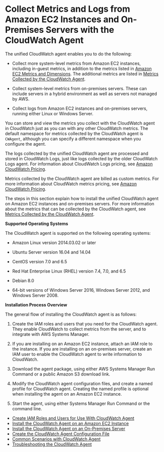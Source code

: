 # Collect Metrics and Logs from Amazon EC2 Instances and On\-Premises Servers with the CloudWatch Agent<a name="Install-CloudWatch-Agent"></a>

The unified CloudWatch agent enables you to do the following:

+ Collect more system\-level metrics from Amazon EC2 instances, including in\-guest metrics, in addition to the metrics listed in [Amazon EC2 Metrics and Dimensions](ec2-metricscollected.md)\. The additional metrics are listed in [Metrics Collected by the CloudWatch Agent](CW_Support_For_AWS.md#metrics-collected-by-CloudWatch-agent)\.

+ Collect system\-level metrics from on\-premises servers\. These can include servers in a hybrid environment as well as servers not managed by AWS\.

+ Collect logs from Amazon EC2 instances and on\-premises servers, running either Linux or Windows Server\.

You can store and view the metrics you collect with the CloudWatch agent in CloudWatch just as you can with any other CloudWatch metrics\. The default namespace for metrics collected by the CloudWatch agent is `CWAgent`, although you can specify a different namespace when you configure the agent\.

The logs collected by the unified CloudWatch agent are processed and stored in CloudWatch Logs, just like logs collected by the older CloudWatch Logs agent\. For information about CloudWatch Logs pricing, see [Amazon CloudWatch Pricing](http://aws.amazon.com/cloudwatch/pricing)\.

Metrics collected by the CloudWatch agent are billed as custom metrics\. For more information about CloudWatch metrics pricing, see [Amazon CloudWatch Pricing](http://aws.amazon.com/cloudwatch/pricing)\.

The steps in this section explain how to install the unified CloudWatch agent on Amazon EC2 instances and on\-premises servers\. For more information about the metrics that can be collected by the CloudWatch agent, see [Metrics Collected by the CloudWatch Agent](CW_Support_For_AWS.md#metrics-collected-by-CloudWatch-agent)\.

**Supported Operating Systems**

The CloudWatch agent is supported on the following operating systems:

+ Amazon Linux version 2014\.03\.02 or later

+ Ubuntu Server version 16\.04 and 14\.04

+ CentOS version 7\.0 and 6\.5

+ Red Hat Enterprise Linux \(RHEL\) version 7\.4, 7\.0, and 6\.5

+ Debian 8\.0

+ 64\-bit versions of Windows Server 2016, Windows Server 2012, and Windows Server 2008\. 

**Installation Process Overview**

The general flow of installing the CloudWatch agent is as follows:

1. Create the IAM roles and users that you need for the CloudWatch agent\. They enable CloudWatch to collect metrics from the server, and to integrate with AWS Systems Manager\.

1. If you are installing on an Amazon EC2 instance, attach an IAM role to the instance\. If you are installing on an on\-premises server, create an IAM user to enable the CloudWatch agent to write information to CloudWatch\. 

1. Download the agent package, using either AWS Systems Manager Run Command or a public Amazon S3 download link\.

1. Modify the CloudWatch agent configuration files, and create a named profile for CloudWatch agent\. Creating the named profile is optional when installing the agent on an Amazon EC2 instance\.

1. Start the agent, using either Systems Manager Run Command or the command line\.


+ [Create IAM Roles and Users for Use With CloudWatch Agent](create-iam-roles-for-cloudwatch-agent.md)
+ [Install the CloudWatch Agent on an Amazon EC2 Instance](install-CloudWatch-Agent-on-EC2-Instance.md)
+ [Install the CloudWatch Agent on an On\-Premises Server](install-CloudWatch-Agent-on-premise.md)
+ [Create the CloudWatch Agent Configuration File](create-cloudwatch-agent-configuration-file.md)
+ [Common Scenarios with CloudWatch Agent](CloudWatch-Agent-common-scenarios.md)
+ [Troubleshooting the CloudWatch Agent](troubleshooting-CloudWatch-Agent.md)